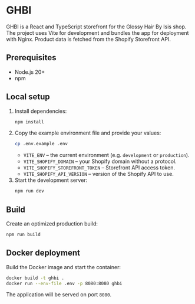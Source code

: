 # GHBI

GHBI is a React and TypeScript storefront for the Glossy Hair By Isis shop. The project uses Vite for development and bundles the app for deployment with Nginx. Product data is fetched from the Shopify Storefront API.

## Prerequisites

- Node.js 20+
- npm

## Local setup

1. Install dependencies:
   ```bash
   npm install
   ```
2. Copy the example environment file and provide your values:
   ```bash
   cp .env.example .env
   ```
   - `VITE_ENV` – the current environment (e.g. `development` or `production`).
   - `VITE_SHOPIFY_DOMAIN` – your Shopify domain without a protocol.
   - `VITE_SHOPIFY_STOREFRONT_TOKEN` – Storefront API access token.
   - `VITE_SHOPIFY_API_VERSION` – version of the Shopify API to use.
3. Start the development server:
   ```bash
   npm run dev
   ```

## Build

Create an optimized production build:

```bash
npm run build
```

## Docker deployment

Build the Docker image and start the container:

```bash
docker build -t ghbi .
docker run --env-file .env -p 8080:8080 ghbi
```

The application will be served on port `8080`.
